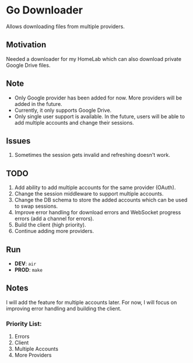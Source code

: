 # Go Downloader

Allows downloading files from multiple providers.

## Motivation

Needed a downloader for my HomeLab which can also download private Google Drive files.

## Note

- Only Google provider has been added for now. More providers will be added in the future.
- Currently, it only supports Google Drive.
- Only single user support is available. In the future, users will be able to add multiple accounts and change their sessions.

## Issues

1. Sometimes the session gets invalid and refreshing doesn't work.

## TODO

1. Add ability to add multiple accounts for the same provider (OAuth).
2. Change the session middleware to support multiple accounts.
3. Change the DB schema to store the added accounts which can be used to swap sessions.
4. Improve error handling for download errors and WebSocket progress errors (add a channel for errors).
5. Build the client (high priority).
6. Continue adding more providers.

## Run

- **DEV**: `air`
- **PROD**: `make`

## Notes

I will add the feature for multiple accounts later. For now, I will focus on improving error handling and building the client.

### Priority List:

1. Errors
2. Client
3. Multiple Accounts
4. More Providers
